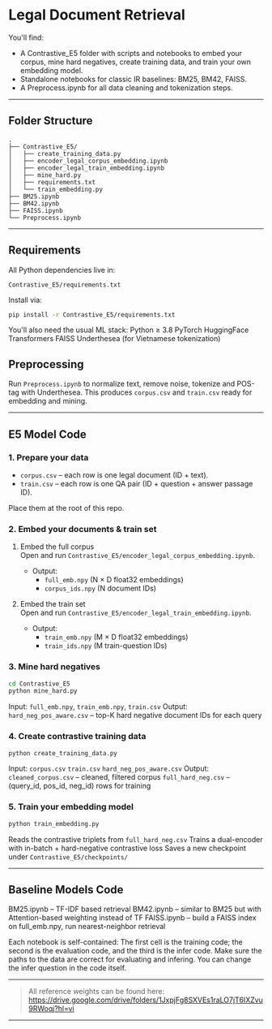 # Legal Document Retrieval

You'll find:
- A Contrastive_E5 folder with scripts and notebooks to embed your corpus, mine hard negatives, create training data, and train your own embedding model.  
- Standalone notebooks for classic IR baselines: BM25, BM42, FAISS.  
- A Preprocess.ipynb for all data cleaning and tokenization steps.  



---

## Folder Structure

```
.
├── Contrastive_E5/
│   ├── create_training_data.py
│   ├── encoder_legal_corpus_embedding.ipynb
│   ├── encoder_legal_train_embedding.ipynb
│   ├── mine_hard.py
│   ├── requirements.txt
│   └── train_embedding.py
├── BM25.ipynb
├── BM42.ipynb
├── FAISS.ipynb
└── Preprocess.ipynb
```

---

##  Requirements

All Python dependencies live in:
```
Contrastive_E5/requirements.txt
```

Install via:
```bash
pip install -r Contrastive_E5/requirements.txt
```

You'll also need the usual ML stack:
 Python ≥ 3.8
 PyTorch
 HuggingFace Transformers
 FAISS
 Underthesea (for Vietnamese tokenization)

## Preprocessing

Run `Preprocess.ipynb` to normalize text, remove noise, tokenize and POS-tag with Underthesea.
This produces `corpus.csv` and `train.csv` ready for embedding and mining.

---

## E5 Model Code

### 1. Prepare your data
- `corpus.csv` – each row is one legal document (ID + text).  
- `train.csv` – each row is one QA pair (ID + question + answer passage ID).

Place them at the root of this repo.

### 2. Embed your documents & train set

1. Embed the full corpus  
   Open and run `Contrastive_E5/encoder_legal_corpus_embedding.ipynb`.  
   - Output:  
     - `full_emb.npy` (N × D float32 embeddings)  
     - `corpus_ids.npy` (N document IDs)  

2. Embed the train set  
   Open and run `Contrastive_E5/encoder_legal_train_embedding.ipynb`.  
   - Output:  
     - `train_emb.npy` (M × D float32 embeddings)  
     - `train_ids.npy` (M train-question IDs)  


### 3. Mine hard negatives

```bash
cd Contrastive_E5
python mine_hard.py
```

 Input: `full_emb.npy`, `train_emb.npy`, `train.csv`
 Output: `hard_neg_pos_aware.csv` – top-K hard negative document IDs for each query

### 4. Create contrastive training data

```bash
python create_training_data.py
```

 Input:
   `corpus.csv`
   `train.csv`
   `hard_neg_pos_aware.csv`
 Output:
   `cleaned_corpus.csv` – cleaned, filtered corpus
   `full_hard_neg.csv` – (query_id, pos_id, neg_id) rows for training

### 5. Train your embedding model

```bash
python train_embedding.py
```

 Reads the contrastive triplets from `full_hard_neg.csv`
 Trains a dual-encoder with in-batch + hard-negative contrastive loss
 Saves a new checkpoint under `Contrastive_E5/checkpoints/`

---

## Baseline Models Code

 BM25.ipynb – TF-IDF based retrieval
 BM42.ipynb – similar to BM25 but with Attention-based weighting instead of TF
 FAISS.ipynb – build a FAISS index on full_emb.npy, run nearest-neighbor retrieval

Each notebook is self-contained: The first cell is the training code; the second is the evaluation code, and the third is the infer code. Make sure the paths to the data are correct for evaluating and infering. You can change the infer question in the code itself.

---

>  All reference weights can be found here:  
> https://drive.google.com/drive/folders/1JxpjFg8SXVEs1raLO7jT6IXZvu9RWoqj?hl=vi
---
